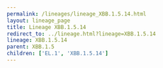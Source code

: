 ```yaml
---
permalink: /lineages/lineage_XBB.1.5.14.html
layout: lineage_page
title: Lineage XBB.1.5.14
redirect_to: ../lineage.html?lineage=XBB.1.5.14
lineage: XBB.1.5.14
parent: XBB.1.5
children: ['EL.1', 'XBB.1.5.14']
---
```

